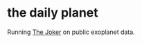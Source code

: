 # the daily planet

Running [The Joker](https://github.com/adrn/thejoker) on public exoplanet data.
